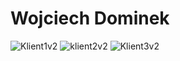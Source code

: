 # Wojciech Dominek

![Klient1v2](https://user-images.githubusercontent.com/73896617/111687740-eceea980-882a-11eb-92ae-cc61fef2f3bb.png)
![klient2v2](https://user-images.githubusercontent.com/73896617/111687742-ee1fd680-882a-11eb-903a-e55666ec4dc4.png)
![Klient3v2](https://user-images.githubusercontent.com/73896617/111687743-ee1fd680-882a-11eb-8218-6310e2fd0804.png)

